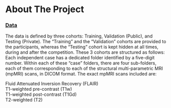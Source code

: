 <!-- ABOUT THE PROJECT -->
# About The Project   

### <u> Data </u>

The data is defined by three cohorts: Training, Validation (Public), and Testing (Private). The “Training” and the “Validation” cohorts are provided to the participants, whereas the “Testing” cohort is kept hidden at all times, during and after the competition.
These 3 cohorts are structured as follows: Each independent case has a dedicated folder identified by a five-digit number. Within each of these “case” folders, there are four sub-folders, each of them corresponding to each of the structural multi-parametric MRI (mpMRI) scans, in DICOM format. The exact mpMRI scans included are:

Fluid Attenuated Inversion Recovery (FLAIR)   
T1-weighted pre-contrast (T1w)   
T1-weighted post-contrast (T1Gd)   
T2-weighted (T2) 